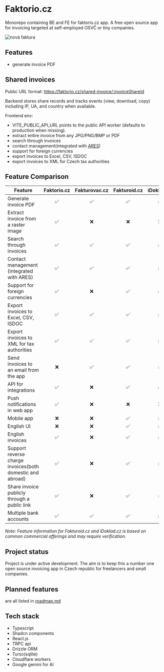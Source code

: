 # Faktorio.cz

Monorepo containing BE and FE for faktorio.cz app. A free open source app for invoicing targeted at self-employed OSVČ or tiny companies.

![nová faktura](faktorio-fe/public/images/cdc8dd7ed308322d42c6d5af6b481be7f7dff3cca6de0dcb16921f0e6f44ccbb.png)

## Features

- generate invoice PDF

## Shared invoices

Public URL format: https://faktorio.cz/shared-invoice/:invoiceShareId

Backend stores share records and tracks events (view, download, copy) including IP, UA, and country when available.

Frontend env:

- VITE_PUBLIC_API_URL points to the public API worker (defaults to production when missing).
- extract entire invoice from any JPG/PNG/BMP or PDF
- search through invoices
- contact management(integrated with [ARES](https://ares.gov.cz/))
- support for foreign currencies
- export invoices to Excel, CSV, ISDOC
- export invoices to XML for Czech tax authorities

## Feature Comparison

| Feature                                                   | Faktorio.cz | Fakturovac.cz | Fakturoid.cz | iDoklad.cz |
| --------------------------------------------------------- | :---------: | :-----------: | :----------: | :--------: |
| Generate invoice PDF                                      |     ✅      |      ✅       |      ✅      |     ✅     |
| Extract invoice from a raster image                       |     ✅      |      ❌       |      ❌      |     ❌     |
| Search through invoices                                   |     ✅      |      ✅       |      ✅      |     ✅     |
| Contact management (integrated with ARES)                 |     ✅      |      ✅       |      ✅      |     ✅     |
| Support for foreign currencies                            |     ✅      |      ❌       |      ✅      |     ✅     |
| Export invoices to Excel, CSV, ISDOC                      |     ✅      |      ✅       |      ✅      |     ✅     |
| Export invoices to XML for tax authorities                |     ✅      |      ✅       |      ✅      |     ✅     |
| Send invoices to an email from the app                    |     ❌      |      ✅       |      ✅      |     ✅     |
| API for integrations                                      |     ✅      |      ❌       |      ✅      |     ✅     |
| Push notifications in web app                             |     ✅      |      ❌       |      ❌      |     ❌     |
| Mobile app                                                |     ❌      |      ❌       |      ✅      |     ✅     |
| English UI                                                |     ❌      |      ❌       |      ✅      |     ✅     |
| English invoices                                          |     ✅      |      ❌       |      ✅      |     ✅     |
| Support reverse charge invoices(both domestic and abroad) |     ✅      |      ❌       |      ✅      |     ✅     |
| Share invoice publicly through a public link              |     ✅      |      ❌       |      ✅      |     ✅     |
| Multiple bank accounts                                    |     ✅      |      ✅       |      ✅      |     ✅     |

_Note: Feature information for Fakturoid.cz and iDoklad.cz is based on common commercial offerings and may require verification._

## Project status

Project is under active development. The aim is to keep this a number one open source invoicing app in Czech republic for freelancers and small companies.

## Planned features

are all listed in [roadmap.md](roadmap.md)

## Tech stack

- Typescript
- Shadcn components
- React.js
- TRPC api
- Drizzle ORM
- Turso(sqlite)
- Cloudflare workers
- Google gemini for AI

